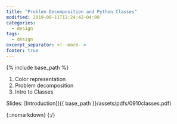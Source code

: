 ```yaml
---
title: "Problem Decomposition and Python Classes"
modified: 2019-09-11T12:24:42-04:00
categories:
  - design
tags:
  - design
excerpt_separator: <!--more-->
footer: true
---
```


{% include base_path %}

1. Color representation
2. Problem decomposition
3. Intro to Classes

<!--more-->

Slides: [Introduction]({{ base_path }}/assets/pdfs/0910classes.pdf)

{::nomarkdown}
<object data="{{ base_path }}/assets/pdfs/0910classes.pdf" width="500" height="500" type='application/pdf'/>
</object>
{:/}

